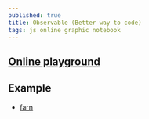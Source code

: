 ```yaml
---
published: true
title: Observable (Better way to code)
tags: js online graphic notebook
---
```

## [Online playground](https://beta.observablehq.com/)

## Example
- [farn](https://beta.observablehq.com/@timhau/farn)
